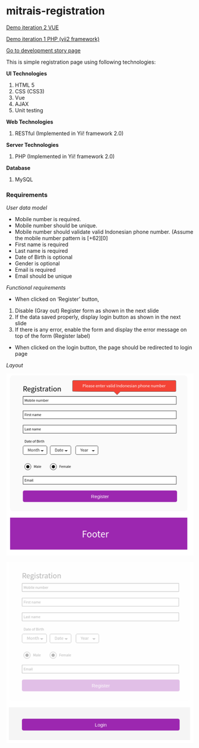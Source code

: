 # mitrais-registration

[Demo iteration 2 VUE](https://vue-registration.firebaseapp.com/)

[Demo iteration 1 PHP (yii2 framework)](https://registration.selfip.com)

[Go to development story page](https://github.com/dadinugroho/mitrais-registration/blob/master/DEVELOPMENT.md)

This is simple registration page using following technologies:

**UI Technologies**
1. HTML 5
2. CSS (CSS3)
3. Vue
4. AJAX
5. Unit testing

**Web Technologies**
1. RESTful (Implemented in Yii! framework 2.0)

**Server Technologies**
1. PHP (Implemented in Yii! framework 2.0)

**Database**
1. MySQL


### Requirements
*User data model*
* Mobile number is required.
* Mobile number should be unique.
* Mobile number should validate valid Indonesian phone number. (Assume the mobile number pattern is [+62][0]
* First name is required
* Last name is required
* Date of Birth is optional
* Gender is optional
* Email is required
* Email should be unique

*Functional requirements*
* When clicked on ‘Register’ button,
1. Disable (Gray out) Register form as shown in the next slide
2. If the data saved properly, display login button as shown in the next slide
3. If there is any error, enable the form and display the error message on top of the form (Register label)

* When clicked on the login button, the page should be redirected to login page


*Layout*

![registration page](https://github.com/dadinugroho/mitrais-registration/blob/master/registration01.png "Registration page")


![registration_success page](https://github.com/dadinugroho/mitrais-registration/blob/master/registration02.png "Registration success page")
